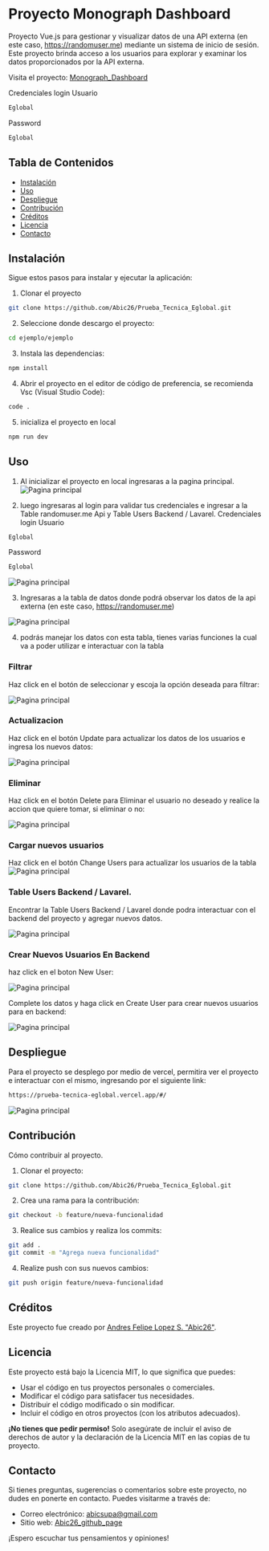 # Proyecto Monograph Dashboard

Proyecto Vue.js para gestionar y visualizar datos de una API externa (en este caso, https://randomuser.me) mediante un sistema de inicio de sesión. Este proyecto brinda acceso a los usuarios para explorar y examinar los datos proporcionados por la API externa.

Visita el proyecto:
[Monograph_Dashboard](https://prueba-tecnica-eglobal.vercel.app/#/)

Credenciales login
Usuario
```sh
Eglobal
```
Password
```sh
Eglobal
```
## Tabla de Contenidos

- [Instalación](#instalación)
- [Uso](#uso)
- [Despliegue](#despliegue)
- [Contribución](#Contribución)
- [Créditos](#créditos)
- [Licencia](#licencia)
- [Contacto](#contacto)

## Instalación

Sigue estos pasos para instalar y ejecutar la aplicación:

1. Clonar el proyecto 
```sh
git clone https://github.com/Abic26/Prueba_Tecnica_Eglobal.git
```
2. Seleccione donde descargo el proyecto:
```sh
cd ejemplo/ejemplo
```
3. Instala las dependencias:
```sh
npm install
```
4. Abrir el proyecto en el editor de código de preferencia, se recomienda Vsc (Visual Studio Code):
```sh
code .
```
5. inicializa el proyecto en local
```sh
npm run dev
```
## Uso

1. Al inicializar el proyecto en local ingresaras a la pagina principal.
![Pagina principal](public/img_readme/page.png)

2. luego ingresaras al login para validar tus credenciales e ingresar a la Table randomuser.me Api y Table Users Backend / Lavarel.
Credenciales login
Usuario
```sh
Eglobal
```
Password
```sh
Eglobal
```
![Pagina principal](public/img_readme/login.png)

3. Ingresaras a la tabla de datos donde podrá observar los datos de la api externa (en este caso, https://randomuser.me)

![Pagina principal](public/img_readme/tabla_api.png)

4. podrás manejar los datos con esta tabla, tienes varias funciones la cual va a poder utilizar e interactuar con la tabla

### Filtrar

Haz click en el botón de seleccionar y escoja la opción deseada para filtrar:

![Pagina principal](public/img_readme/filter.png)

### Actualizacion

Haz click en el botón Update para actualizar los datos de los usuarios e ingresa los nuevos datos:

![Pagina principal](public/img_readme/modal_update.png)

### Eliminar

Haz click en el botón Delete para Eliminar el usuario no deseado y realice la accion que quiere tomar, si eliminar o no:

![Pagina principal](public/img_readme/delete.png)

### Cargar nuevos usuarios

Haz click en el botón Change Users para actualizar los usuarios de la tabla
![Pagina principal](public/img_readme/change_users.png)

### Table Users Backend / Lavarel.

Encontrar la Table Users Backend / Lavarel donde podra interactuar con el backend del proyecto y agregar nuevos datos.

![Pagina principal](public/img_readme/tabla_back.png)

### Crear Nuevos Usuarios En Backend

haz click en el boton New User:

![Pagina principal](public/img_readme/tabla_back.png)

Complete los datos y haga click en Create User para crear nuevos usuarios para en backend:

![Pagina principal](public/img_readme/create_user_back.png)

## Despliegue

Para el proyecto se desplego por medio de vercel, permitira ver el proyecto e interactuar con el mismo, ingresando por el siguiente link:

```sh
https://prueba-tecnica-eglobal.vercel.app/#/
```
![Pagina principal](public/img_readme/vercel_app.png)

## Contribución

Cómo contribuir al proyecto.
1. Clonar el proyecto:
```sh
git clone https://github.com/Abic26/Prueba_Tecnica_Eglobal.git
```
2. Crea una rama para la contribución: 
```sh
git checkout -b feature/nueva-funcionalidad
```
3. Realice sus cambios y realiza los commits: 
```sh
git add .
git commit -m "Agrega nueva funcionalidad"
```
4. Realize push con sus nuevos cambios: 
```sh
git push origin feature/nueva-funcionalidad
```
## Créditos

Este proyecto fue creado por [Andres Felipe Lopez S. "Abic26"](https://github.com/Abic26).

## Licencia

Este proyecto está bajo la Licencia MIT, lo que significa que puedes:

- Usar el código en tus proyectos personales o comerciales.
- Modificar el código para satisfacer tus necesidades.
- Distribuir el código modificado o sin modificar.
- Incluir el código en otros proyectos (con los atributos adecuados).

**¡No tienes que pedir permiso!** Solo asegúrate de incluir el aviso de derechos de autor y la declaración de la Licencia MIT en las copias de tu proyecto.

## Contacto

Si tienes preguntas, sugerencias o comentarios sobre este proyecto, no dudes en ponerte en contacto. Puedes visitarme a través de:

- Correo electrónico: [abicsupa@gmail.com](mailto:abicsupa@gmail.com)
- Sitio web: [Abic26_github_page](https://abic26.github.io/Cv_Andres_Lopez/)

¡Espero escuchar tus pensamientos y opiniones!


